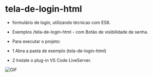 # tela-de-login-html

- formulário de login, utilizando técnicas com ES6.

- Exemplos
/tela-de-login-html - com Botão de visibilidade de senha.


- Para executar o projeto:
- 1 Abra a pasta de exemplo (tela-de-login-html)

- 2 Instale o plug-in VS Code LiveServer.


<img src="https://i.imgur.com/ZIqxMas.png" alt="GIF" data-canonical-src="https://i.imgur.com/ZIqxMas.png" style="max-width: 50%;">
